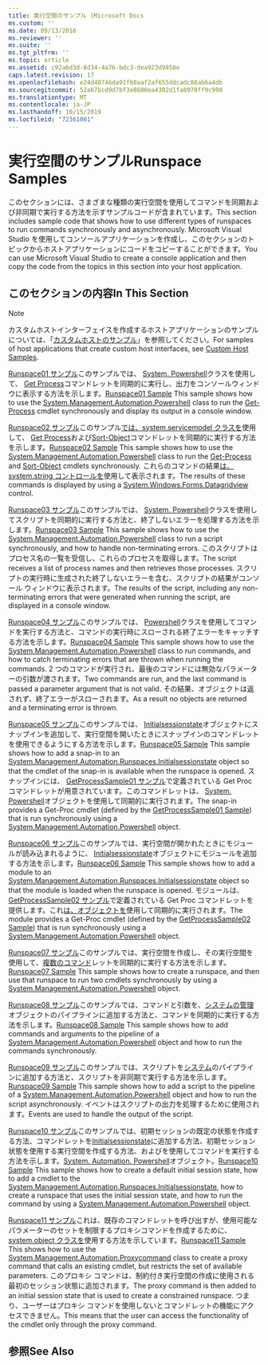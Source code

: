 ```yaml
---
title: 実行空間のサンプル |Microsoft Docs
ms.custom: ''
ms.date: 09/13/2016
ms.reviewer: ''
ms.suite: ''
ms.tgt_pltfrm: ''
ms.topic: article
ms.assetid: c92a6d3d-8d34-4a76-bdc3-dea923d9858e
caps.latest.revision: 17
ms.openlocfilehash: e24d40746da91f60aaf2af655ddcadc88ab6a4db
ms.sourcegitcommit: 52a67bcd9d7bf3e8600ea4302d1fa8970ff9c998
ms.translationtype: MT
ms.contentlocale: ja-JP
ms.lasthandoff: 10/15/2019
ms.locfileid: "72361001"
---
```

# <a name="runspace-samples"></a><span data-ttu-id="782fe-102">実行空間のサンプル</span><span class="sxs-lookup"><span data-stu-id="782fe-102">Runspace Samples</span></span>

<span data-ttu-id="782fe-103">このセクションには、さまざまな種類の実行空間を使用してコマンドを同期および非同期で実行する方法を示すサンプルコードが含まれています。</span><span class="sxs-lookup"><span data-stu-id="782fe-103">This section includes sample code that shows how to use different types of runspaces to run commands synchronously and asynchronously.</span></span> <span data-ttu-id="782fe-104">Microsoft Visual Studio を使用してコンソールアプリケーションを作成し、このセクションのトピックからホストアプリケーションにコードをコピーすることができます。</span><span class="sxs-lookup"><span data-stu-id="782fe-104">You can use Microsoft Visual Studio to create a console application and then copy the code from the topics in this section into your host application.</span></span>

## <a name="in-this-section"></a><span data-ttu-id="782fe-105">このセクションの内容</span><span class="sxs-lookup"><span data-stu-id="782fe-105">In This Section</span></span>

> [!NOTE]
> <span data-ttu-id="782fe-106">カスタムホストインターフェイスを作成するホストアプリケーションのサンプルについては、「[カスタムホストのサンプル](./custom-host-samples.md)」を参照してください。</span><span class="sxs-lookup"><span data-stu-id="782fe-106">For samples of host applications that create custom host interfaces, see [Custom Host Samples](./custom-host-samples.md).</span></span>

 <span data-ttu-id="782fe-107">[Runspace01 サンプル](./runspace01-sample.md)このサンプルでは、 [System. Powershell](/dotnet/api/system.management.automation.powershell)クラスを使用して、 [Get Process](/powershell/module/Microsoft.PowerShell.Management/Get-Process)コマンドレットを同期的に実行し、出力をコンソールウィンドウに表示する方法を示します。</span><span class="sxs-lookup"><span data-stu-id="782fe-107">[Runspace01 Sample](./runspace01-sample.md) This sample shows how to use the [System.Management.Automation.Powershell](/dotnet/api/system.management.automation.powershell) class to run the [Get-Process](/powershell/module/Microsoft.PowerShell.Management/Get-Process) cmdlet synchronously and display its output in a console window.</span></span>

 <span data-ttu-id="782fe-108">[Runspace02 サンプル](./runspace02-sample.md)このサンプル[では、system.servicemodel クラスを](/dotnet/api/system.management.automation.powershell)使用して、 [Get Process](/powershell/module/Microsoft.PowerShell.Management/Get-Process)および[Sort-Object](/powershell/module/Microsoft.PowerShell.Utility/Sort-Object)コマンドレットを同期的に実行する方法を示します。</span><span class="sxs-lookup"><span data-stu-id="782fe-108">[Runspace02 Sample](./runspace02-sample.md) This sample shows how to use the [System.Management.Automation.Powershell](/dotnet/api/system.management.automation.powershell) class to run the [Get-Process](/powershell/module/Microsoft.PowerShell.Management/Get-Process) and [Sort-Object](/powershell/module/Microsoft.PowerShell.Utility/Sort-Object) cmdlets synchronously.</span></span> <span data-ttu-id="782fe-109">これらのコマンドの結果[は、system.string コントロールを](/dotnet/api/System.Windows.Forms.DataGridView)使用して表示されます。</span><span class="sxs-lookup"><span data-stu-id="782fe-109">The results of these commands is displayed by using a [System.Windows.Forms.Datagridview](/dotnet/api/System.Windows.Forms.DataGridView) control.</span></span>

 <span data-ttu-id="782fe-110">[Runspace03 サンプル](./runspace03-sample.md)このサンプルでは、 [System. Powershell](/dotnet/api/system.management.automation.powershell)クラスを使用してスクリプトを同期的に実行する方法と、終了しないエラーを処理する方法を示します。</span><span class="sxs-lookup"><span data-stu-id="782fe-110">[Runspace03 Sample](./runspace03-sample.md) This sample shows how to use the [System.Management.Automation.Powershell](/dotnet/api/system.management.automation.powershell) class to run a script synchronously, and how to handle non-terminating errors.</span></span> <span data-ttu-id="782fe-111">このスクリプトはプロセス名の一覧を受信し、これらのプロセスを取得します。</span><span class="sxs-lookup"><span data-stu-id="782fe-111">The script receives a list of process names and then retrieves those processes.</span></span> <span data-ttu-id="782fe-112">スクリプトの実行時に生成された終了しないエラーを含む、スクリプトの結果がコンソール ウィンドウに表示されます。</span><span class="sxs-lookup"><span data-stu-id="782fe-112">The results of the script, including any non-terminating errors that were generated when running the script, are displayed in a console window.</span></span>

 <span data-ttu-id="782fe-113">[Runspace04 サンプル](./runspace04-sample.md)このサンプルでは、 [Powershell](/dotnet/api/system.management.automation.powershell)クラスを使用してコマンドを実行する方法と、コマンドの実行時にスローされる終了エラーをキャッチする方法を示します。</span><span class="sxs-lookup"><span data-stu-id="782fe-113">[Runspace04 Sample](./runspace04-sample.md) This sample shows how to use the [System.Management.Automation.Powershell](/dotnet/api/system.management.automation.powershell) class to run commands, and how to catch terminating errors that are thrown when running the commands.</span></span> <span data-ttu-id="782fe-114">2 つのコマンドが実行され、最後のコマンドには無効なパラメーターの引数が渡されます。</span><span class="sxs-lookup"><span data-stu-id="782fe-114">Two commands are run, and the last command is passed a parameter argument that is not valid.</span></span> <span data-ttu-id="782fe-115">その結果、オブジェクトは返されず、終了エラーがスローされます。</span><span class="sxs-lookup"><span data-stu-id="782fe-115">As a result no objects are returned and a terminating error is thrown.</span></span>

 <span data-ttu-id="782fe-116">[Runspace05 サンプル](./runspace05-sample.md)このサンプルでは、 [Initialsessionstate](/dotnet/api/System.Management.Automation.Runspaces.InitialSessionState)オブジェクトにスナップインを追加して、実行空間を開いたときにスナップインのコマンドレットを使用できるようにする方法を示します。</span><span class="sxs-lookup"><span data-stu-id="782fe-116">[Runspace05 Sample](./runspace05-sample.md) This sample shows how to add a snap-in to an [System.Management.Automation.Runspaces.Initialsessionstate](/dotnet/api/System.Management.Automation.Runspaces.InitialSessionState) object so that the cmdlet of the snap-in is available when the runspace is opened.</span></span> <span data-ttu-id="782fe-117">スナップインには、 [GetProcessSample01 サンプル](../cmdlet/getprocesssample01-sample.md)で定義されている Get Proc コマンドレットが用意されています。このコマンドレットは、 [System. Powershell](/dotnet/api/system.management.automation.powershell)オブジェクトを使用して同期的に実行されます。</span><span class="sxs-lookup"><span data-stu-id="782fe-117">The snap-in provides a Get-Proc cmdlet (defined by the [GetProcessSample01 Sample](../cmdlet/getprocesssample01-sample.md)) that is run synchronously using a [System.Management.Automation.Powershell](/dotnet/api/system.management.automation.powershell) object.</span></span>

 <span data-ttu-id="782fe-118">[Runspace06 サンプル](./runspace06-sample.md)このサンプルでは、実行空間が開かれたときにモジュールが読み込まれるように、 [Initialsessionstate](/dotnet/api/System.Management.Automation.Runspaces.InitialSessionState)オブジェクトにモジュールを追加する方法を示します。</span><span class="sxs-lookup"><span data-stu-id="782fe-118">[Runspace06 Sample](./runspace06-sample.md) This sample shows how to add a module to an [System.Management.Automation.Runspaces.Initialsessionstate](/dotnet/api/System.Management.Automation.Runspaces.InitialSessionState) object so that the module is loaded when the runspace is opened.</span></span> <span data-ttu-id="782fe-119">モジュールは、 [GetProcessSample02 サンプル](../cmdlet/getprocesssample02-sample.md)で定義されている Get Proc コマンドレットを提供します。これ[は、オブジェクトを](/dotnet/api/system.management.automation.powershell)使用して同期的に実行されます。</span><span class="sxs-lookup"><span data-stu-id="782fe-119">The module provides a Get-Proc cmdlet (defined by the [GetProcessSample02 Sample](../cmdlet/getprocesssample02-sample.md)) that is run synchronously using a [System.Management.Automation.Powershell](/dotnet/api/system.management.automation.powershell) object.</span></span>

 <span data-ttu-id="782fe-120">[Runspace07 サンプル](./runspace07-sample.md)このサンプルでは、実行空間を作成し、その実行空間を使用して、[複数のコマンド](/dotnet/api/system.management.automation.powershell)レットを同期的に実行する方法を示します。</span><span class="sxs-lookup"><span data-stu-id="782fe-120">[Runspace07 Sample](./runspace07-sample.md) This sample shows how to create a runspace, and then use that runspace to run two cmdlets synchronously by using a [System.Management.Automation.Powershell](/dotnet/api/system.management.automation.powershell) object.</span></span>

 <span data-ttu-id="782fe-121">[Runspace08 サンプル](./runspace08-sample.md)このサンプルでは、コマンドと引数を、[システムの管理](/dotnet/api/system.management.automation.powershell)オブジェクトのパイプラインに追加する方法と、コマンドを同期的に実行する方法を示します。</span><span class="sxs-lookup"><span data-stu-id="782fe-121">[Runspace08 Sample](./runspace08-sample.md) This sample shows how to add commands and arguments to the pipeline of a [System.Management.Automation.Powershell](/dotnet/api/system.management.automation.powershell) object and how to run the commands synchronously.</span></span>

 <span data-ttu-id="782fe-122">[Runspace09 サンプル](./runspace09-sample.md)このサンプルでは、スクリプトを[システム](/dotnet/api/system.management.automation.powershell)のパイプラインに追加する方法と、スクリプトを非同期で実行する方法を示します。</span><span class="sxs-lookup"><span data-stu-id="782fe-122">[Runspace09 Sample](./runspace09-sample.md) This sample shows how to add a script to the pipeline of a [System.Management.Automation.Powershell](/dotnet/api/system.management.automation.powershell) object and how to run the script asynchronously.</span></span> <span data-ttu-id="782fe-123">イベントはスクリプトの出力を処理するために使用されます。</span><span class="sxs-lookup"><span data-stu-id="782fe-123">Events are used to handle the output of the script.</span></span>

 <span data-ttu-id="782fe-124">[Runspace10 サンプル](./runspace10-sample.md)このサンプルでは、初期セッションの既定の状態を作成する方法、コマンドレットを[Initialsessionstate](/dotnet/api/System.Management.Automation.Runspaces.InitialSessionState)に追加する方法、初期セッション状態を使用する実行空間を作成する方法、およびを使用してコマンドを実行する方法を示します。[System. Automation. Powershell](/dotnet/api/system.management.automation.powershell)オブジェクト。</span><span class="sxs-lookup"><span data-stu-id="782fe-124">[Runspace10 Sample](./runspace10-sample.md) This sample shows how to create a default initial session state, how to add a cmdlet to the [System.Management.Automation.Runspaces.Initialsessionstate](/dotnet/api/System.Management.Automation.Runspaces.InitialSessionState), how to create a runspace that uses the initial session state, and how to run the command by using a [System.Management.Automation.Powershell](/dotnet/api/system.management.automation.powershell) object.</span></span>

 <span data-ttu-id="782fe-125">[Runspace11 サンプル](./runspace11-sample.md)これは、既存のコマンドレットを呼び出すが、使用可能なパラメーターのセットを制限するプロキシコマンドを作成するために、 [system.object クラスを](/dotnet/api/System.Management.Automation.ProxyCommand)使用する方法を示しています。</span><span class="sxs-lookup"><span data-stu-id="782fe-125">[Runspace11 Sample](./runspace11-sample.md) This shows how to use the [System.Management.Automation.Proxycommand](/dotnet/api/System.Management.Automation.ProxyCommand) class to create a proxy command that calls an existing cmdlet, but restricts the set of available parameters.</span></span> <span data-ttu-id="782fe-126">このプロキシ コマンドは、制約付き実行空間の作成に使用される最初のセッション状態に追加されます。</span><span class="sxs-lookup"><span data-stu-id="782fe-126">The proxy command is then added to an initial session state that is used to create a constrained runspace.</span></span> <span data-ttu-id="782fe-127">つまり、ユーザーはプロキシ コマンドを使用しないとコマンドレットの機能にアクセスできません。</span><span class="sxs-lookup"><span data-stu-id="782fe-127">This means that the user can access the functionality of the cmdlet only through the proxy command.</span></span>

## <a name="see-also"></a><span data-ttu-id="782fe-128">参照</span><span class="sxs-lookup"><span data-stu-id="782fe-128">See Also</span></span>

